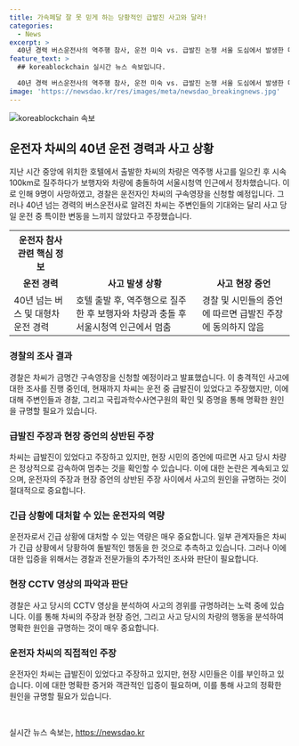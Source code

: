 ```yaml
---
title: 가속페달 잘 못 믿게 하는 당황적인 급발진 사고와 달라!
categories:
  - News
excerpt: >
  40년 경력 버스운전사의 역주행 참사, 운전 미숙 vs. 급발진 논쟁 서울 도심에서 발생한 대참사에서 40년 경력의 차씨가 운전한 제네시스 차량이 역주행하며 9명을 사망시켰다. 차씨는 평소 무사고 운전으로 유명했으나 경찰은 업무상과실치사상 혐의로 입건하고, 구속영장 신청까지 검토 중이다. 사고 당일 차량의 브레이크 기능 등에 이상은 없었으며, 차씨는 급발진 주장하고 있다. 그러나 사고 당시 CCTV 영상과 시민들의 목격 진술 등으로 급발진 주장에 의문이 제기되고 있다. 사고 원인 파악을 위해 국립과학수사연구원에 차량 감식을 의뢰할 예정이다. (요약 길이: 342자)
feature_text: >
  ## koreablockchain 실시간 뉴스 속보입니다.

  40년 경력 버스운전사의 역주행 참사, 운전 미숙 vs. 급발진 논쟁 서울 도심에서 발생한 대참사에서 40년 경력의 차씨가 운전한 제네시스 차량이 역주행하며 9명을 사망시켰다. 차씨는 평소 무사고 운전으로 유명했으나 경찰은 업무상과실치사상 혐의로 입건하고, 구속영장 신청까지 검토 중이다. 사고 당일 차량의 브레이크 기능 등에 이상은 없었으며, 차씨는 급발진 주장하고 있다. 그러나 사고 당시 CCTV 영상과 시민들의 목격 진술 등으로 급발진 주장에 의문이 제기되고 있다. 사고 원인 파악을 위해 국립과학수사연구원에 차량 감식을 의뢰할 예정이다. (요약 길이: 342자)
image: 'https://newsdao.kr/res/images/meta/newsdao_breakingnews.jpg'
---
```


<p><img src="https://newsdao.kr/res/images/meta/newsdao_breakingnews.jpg" alt="koreablockchain 속보" /></p>

<h2 data-ke-size="size26">운전자 차씨의 40년 운전 경력과 사고 상황</h2>

<p data-ke-size="size16">지난 시간 중앙에 위치한 호텔에서 출발한 차씨의 차량은 역주행 사고를 일으킨 후 시속 100km로 질주하다가 보행자와 차량에 충돌하여 서울시청역 인근에서 정차했습니다. 이로 인해 9명이 사망하였고, 경찰은 운전자인 차씨의 구속영장을 신청할 예정입니다. 그러나 40년 넘는 경력의 버스운전사로 알려진 차씨는 주변인들의 기대와는 달리 사고 당일 운전 중 특이한 변동을 느끼지 않았다고 주장했습니다.</p>

<table>
    <th>운전자 참사 관련 핵심 정보</th>
    <tr>
        <td style="text-align: center; height: 17px;"><b>운전 경력</b></td>
        <td style="text-align: center; height: 17px;"><b>사고 발생 상황</b></td>
        <td style="text-align: center; height: 17px;"><b>사고 현장 증언</b></td>
    </tr>
    <tr>
        <td>40년 넘는 버스 및 대형차 운전 경력</td>
        <td>호텔 출발 후, 역주행으로 질주한 후 보행자와 차량과 충돌 후 서울시청역 인근에서 멈춤</td>
        <td>경찰 및 시민들의 증언에 따르면 급발진 주장에 동의하지 않음</td>
    </tr>
</table>

<h3 data-ke-size="size24">경찰의 조사 결과</h3>

<p data-ke-size="size16">경찰은 차씨가 금명간 구속영장을 신청할 예정이라고 발표했습니다. 이 충격적인 사고에 대한 조사를 진행 중인데, 현재까지 차씨는 운전 중 급발진이 있었다고 주장했지만, 이에 대해 주변인들과 경찰, 그리고 국립과학수사연구원의 확인 및 증명을 통해 명확한 원인을 규명할 필요가 있습니다.</p>

<h3 data-ke-size="size24">급발진 주장과 현장 증언의 상반된 주장</h3>

<p data-ke-size="size16">차씨는 급발진이 있었다고 주장하고 있지만, 현장 시민의 증언에 따르면 사고 당시 차량은 정상적으로 감속하여 멈추는 것을 확인할 수 있습니다. 이에 대한 논란은 계속되고 있으며, 운전자의 주장과 현장 증언의 상반된 주장 사이에서 사고의 원인을 규명하는 것이 절대적으로 중요합니다.</p>

<h3 data-ke-size="size24">긴급 상황에 대처할 수 있는 운전자의 역량</h3>

<p data-ke-size="size16">운전자로서 긴급 상황에 대처할 수 있는 역량은 매우 중요합니다. 일부 관계자들은 차씨가 긴급 상황에서 당황하여 돌발적인 행동을 한 것으로 추측하고 있습니다. 그러나 이에 대한 입증을 위해서는 경찰과 전문가들의 추가적인 조사와 판단이 필요합니다.</p>

<h3 data-ke-size="size24">현장 CCTV 영상의 파악과 판단</h3>

<p data-ke-size="size16">경찰은 사고 당시의 CCTV 영상을 분석하여 사고의 경위를 규명하려는 노력 중에 있습니다. 이를 통해 차씨의 주장과 현장 증언, 그리고 사고 당시의 차량의 행동을 분석하여 명확한 원인을 규명하는 것이 매우 중요합니다.</p>

<h3 data-ke-size="size24">운전자 차씨의 직접적인 주장</h3>

<p data-ke-size="size16">운전자인 차씨는 급발진이 있었다고 주장하고 있지만, 현장 시민들은 이를 부인하고 있습니다. 이에 대한 명확한 증거와 객관적인 입증이 필요하며, 이를 통해 사고의 정확한 원인을 규명할 필요가 있습니다.</p>

<p data-ke-size="size16">&nbsp;</p>
실시간 뉴스 속보는, <a href="https://newsdao.kr" rel="dofollow">https://newsdao.kr</a>


